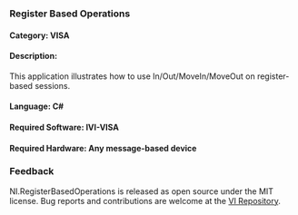 ### Register Based Operations

#### Category: VISA

#### Description:
This application illustrates how to use In/Out/MoveIn/MoveOut on register-based
sessions.

#### Language: C#  

#### Required Software: IVI-VISA  

#### Required Hardware: Any message-based device

### Feedback

NI.RegisterBasedOperations is released as open source under the MIT license.
Bug reports and contributions are welcome at the [VI Repository].

[VI Repository]: https://www.github.com/atecoder/ds.vi.ivi
